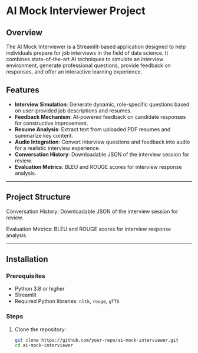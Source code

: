 # AI Mock Interviewer Project

## Overview
The AI Mock Interviewer is a Streamlit-based application designed to help individuals prepare for job interviews in the field of data science. It combines state-of-the-art AI techniques to simulate an interview environment, generate professional questions, provide feedback on responses, and offer an interactive learning experience.

## Features
- **Interview Simulation**: Generate dynamic, role-specific questions based on user-provided job descriptions and resumes.
- **Feedback Mechanism**: AI-powered feedback on candidate responses for constructive improvement.
- **Resume Analysis**: Extract text from uploaded PDF resumes and summarize key content.
- **Audio Integration**: Convert interview questions and feedback into audio for a realistic interview experience.
- **Conversation History**: Downloadable JSON of the interview session for review.
- **Evaluation Metrics**: BLEU and ROUGE scores for interview response analysis.

---

## Project Structure


Conversation History: Downloadable JSON of the interview session for review.

Evaluation Metrics: BLEU and ROUGE scores for interview response analysis.


---

## Installation

### Prerequisites
- Python 3.8 or higher
- Streamlit
- Required Python libraries: `nltk`, `rouge`, `gTTS`

### Steps
1. Clone the repository:
   ```bash
   git clone https://github.com/your-repo/ai-mock-interviewer.git
   cd ai-mock-interviewer


